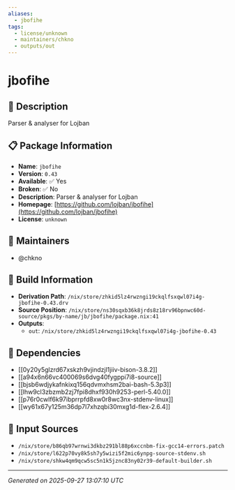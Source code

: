 ```yaml
---
aliases:
  - jbofihe
tags:
  - license/unknown
  - maintainers/chkno
  - outputs/out
---
```


# jbofihe

## 📝 Description

Parser & analyser for Lojban

## 📋 Package Information

- **Name**: `jbofihe`
- **Version**: `0.43`
- **Available**: ✅ Yes
- **Broken**: ✅ No
- **Description**: Parser & analyser for Lojban
- **Homepage**: [https://github.com/lojban/jbofihe](https://github.com/lojban/jbofihe)
- **License**: `unknown`
## 👥 Maintainers

- @chkno


## 🔧 Build Information

- **Derivation Path**: `/nix/store/zhkid5lz4rwzngi19ckqlfsxqwl07i4g-jbofihe-0.43.drv`
- **Source Position**: `/nix/store/ns30sqxb36k8jrds8z18rv96bpnwc60d-source/pkgs/by-name/jb/jbofihe/package.nix:41`
- **Outputs**:
  - `out`:  `/nix/store/zhkid5lz4rwzngi19ckqlfsxqwl07i4g-jbofihe-0.43`

## 🔗 Dependencies

- [[0y20y5glzrd67xskzh9vjindzjl1jiiv-bison-3.8.2]]
- [[a94x6n66vc400069s6dvg40fygppi7i8-source]]
- [[bjsb6wdjykafnkixq156qdvmxhsm2bai-bash-5.3p3]]
- [[lhw9cl3zbzmb2zj7fpi8dhxf930h9253-perl-5.40.0]]
- [[p76r0cwlf6k97ibprrpfd8xw0r8wc3nx-stdenv-linux]]
- [[wy61x67y125m36dp7l7xhzqbi30mxg1d-flex-2.6.4]]

## 📁 Input Sources

- `/nix/store/b86qb97wrnwi3dkbz291bl88p6xccnbm-fix-gcc14-errors.patch`
- `/nix/store/l622p70vy8k5sh7y5wizi5f2mic6ynpg-source-stdenv.sh`
- `/nix/store/shkw4qm9qcw5sc5n1k5jznc83ny02r39-default-builder.sh`

---
*Generated on 2025-09-27 13:07:10 UTC*

